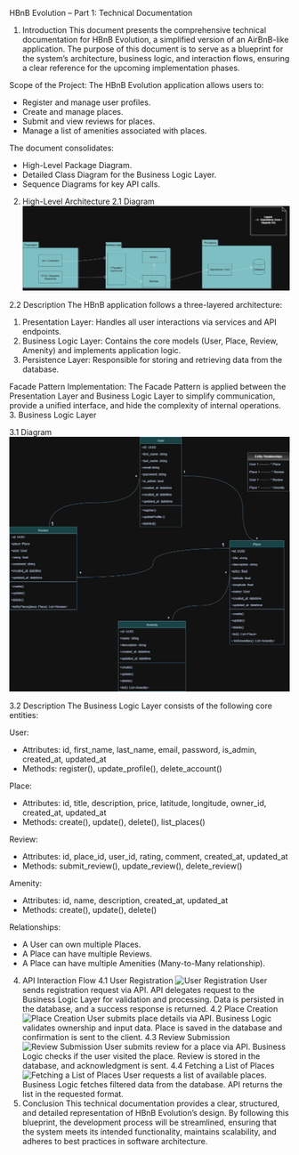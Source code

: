 HBnB Evolution – Part 1: Technical Documentation
1. Introduction
This document presents the comprehensive technical documentation for HBnB Evolution, a simplified version of an AirBnB-like application. The purpose of this document is to serve as a blueprint for the system’s architecture, business logic, and interaction flows, ensuring a clear reference for the upcoming implementation phases.

Scope of the Project:
The HBnB Evolution application allows users to:
- Register and manage user profiles.
- Create and manage places.
- Submit and view reviews for places.
- Manage a list of amenities associated with places.

The document consolidates:
- High-Level Package Diagram.
- Detailed Class Diagram for the Business Logic Layer.
- Sequence Diagrams for key API calls.
2. High-Level Architecture
2.1 Diagram
![High Level Package Diagram](High-Level%20Package%20Diagram.jpg)

2.2 Description
The HBnB application follows a three-layered architecture:
1. Presentation Layer: Handles all user interactions via services and API endpoints.
2. Business Logic Layer: Contains the core models (User, Place, Review, Amenity) and implements application logic.
3. Persistence Layer: Responsible for storing and retrieving data from the database.

Facade Pattern Implementation:
The Facade Pattern is applied between the Presentation Layer and Business Logic Layer to simplify communication, provide a unified interface, and hide the complexity of internal operations.
3. Business Logic Layer


3.1 Diagram
![Class Diagram](Class%20Diagram.jpg)

3.2 Description
The Business Logic Layer consists of the following core entities:

User:
- Attributes: id, first_name, last_name, email, password, is_admin, created_at, updated_at
- Methods: register(), update_profile(), delete_account()

Place:
- Attributes: id, title, description, price, latitude, longitude, owner_id, created_at, updated_at
- Methods: create(), update(), delete(), list_places()

Review:
- Attributes: id, place_id, user_id, rating, comment, created_at, updated_at
- Methods: submit_review(), update_review(), delete_review()

Amenity:
- Attributes: id, name, description, created_at, updated_at
- Methods: create(), update(), delete()

Relationships:
- A User can own multiple Places.
- A Place can have multiple Reviews.
- A Place can have multiple Amenities (Many-to-Many relationship).
4. API Interaction Flow
4.1 User Registration
![User Registration](https://i.postimg.cc/L8QkfMCX/User-Registration.png)
User sends registration request via API. API delegates request to the Business Logic Layer for validation and processing. Data is persisted in the database, and a success response is returned.
4.2 Place Creation
![Place Creation](https://i.postimg.cc/mZ3Qj9XK/Place-Creation.png)
User submits place details via API. Business Logic validates ownership and input data. Place is saved in the database and confirmation is sent to the client.
4.3 Review Submission
![Review Submission](https://i.postimg.cc/wMkLBKR9/Review-Submission.png)
User submits review for a place via API. Business Logic checks if the user visited the place. Review is stored in the database, and acknowledgment is sent.
4.4 Fetching a List of Places
![Fetching a List of Places](https://i.postimg.cc/XJSCcNwV/Fetching-a-List-of-Places.png)
User requests a list of available places. Business Logic fetches filtered data from the database. API returns the list in the requested format.
5. Conclusion
This technical documentation provides a clear, structured, and detailed representation of HBnB Evolution’s design. By following this blueprint, the development process will be streamlined, ensuring that the system meets its intended functionality, maintains scalability, and adheres to best practices in software architecture.
